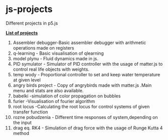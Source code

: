 # js-projects
Different projects in p5.js 

 **[List of projects](https://editor.p5js.org/nikita3331/sketches)**
 1. Assembler debugger-Basic assembler debugger with arithmetic operations made on registers
 2. q-learning - Basic visualisation of qlearning
 3. model plynu - Fluid dynamics made in js. 
 4. PID symulator - Simulator of PID controller with the usage of matter.js to control real life objects with weights.
 5. temp wody - Proportional controller to set and keep water temperature at given level
 6. angry birds project - Copy of angrybirds made with matter.js .Main menu and stats are also available.
 7. babelki -simulation of color propagation on bubbles
 8. furier -Visualisation of fourier algorithm 
 9. root locus -Calculating the root locus for control systems of given transfer function
 10. rozne pobudzenia - Different time responses of system,depending on the input
 11. drag eq. RK4 - Simulation of drag force with the usage of Runge Kutta 4 method
 
